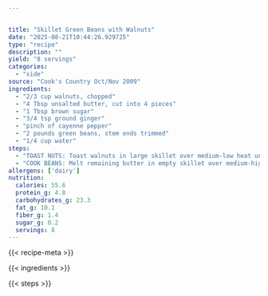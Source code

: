 ```yaml
---


title: "Skillet Green Beans with Walnuts"
date: "2025-08-21T10:44:26.929725"
type: "recipe"
description: ""
yield: "8 servings"
categories:
  - "side"
source: "Cook's Country Oct/Nov 2009"
ingredients:
  - "2/3 cup walnuts, chopped"
  - "4 Tbsp unsalted butter, cut into 4 pieces"
  - "1 Tbsp brown sugar"
  - "3/4 tsp ground ginger"
  - "pinch of cayenne pepper"
  - "2 pounds green beans, stem ends trimmed"
  - "1/4 cup water"
steps:
  - "TOAST NUTS: Toast walnuts in large skillet over medium-low heat until golden, about 5 minutes. Add 2 Tbsp butter and cook, stirring constantly, until butter is nutty brown, about 2 minutes. Stir in sugar, ginger, cayenne, 1/4 tsp salt, and 1/4 tsp pepper and cook until fragrant, about 30 seconds. Transfer walnut mixture to bowl and reserve. Wipe out skillet."
  - "COOK BEANS: Melt remaining butter in empty skillet over medium-high heat. Cook beans, stirring occasionally, until spotty brown, about 8 minutes. Add water and cook, covered, over medium-low heat until beans are nearly tender, about 3 minutes. Remove lid and cook until liquid evaporates, about 1 minute. Off heat, add reserved walnut mixture. Season with salt and pepper. Serve."
allergens: ['dairy']
nutrition:
  calories: 55.6
  protein_g: 4.8
  carbohydrates_g: 23.3
  fat_g: 10.1
  fiber_g: 1.4
  sugar_g: 0.2
  servings: 8
---
```


{{< recipe-meta >}}

{{< ingredients >}}

{{< steps >}}
